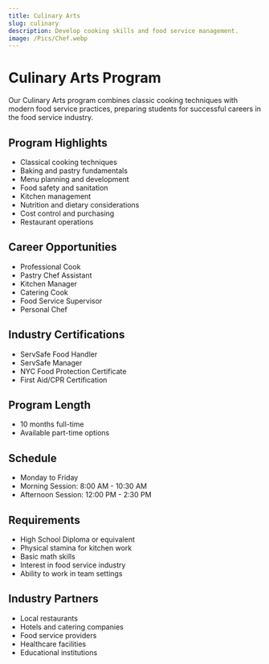 ```yaml
---
title: Culinary Arts
slug: culinary
description: Develop cooking skills and food service management.
image: /Pics/Chef.webp
---
```


# Culinary Arts Program

Our Culinary Arts program combines classic cooking techniques with modern food service practices, preparing students for successful careers in the food service industry.

## Program Highlights

- Classical cooking techniques
- Baking and pastry fundamentals
- Menu planning and development
- Food safety and sanitation
- Kitchen management
- Nutrition and dietary considerations
- Cost control and purchasing
- Restaurant operations

## Career Opportunities

- Professional Cook
- Pastry Chef Assistant
- Kitchen Manager
- Catering Cook
- Food Service Supervisor
- Personal Chef

## Industry Certifications

- ServSafe Food Handler
- ServSafe Manager
- NYC Food Protection Certificate
- First Aid/CPR Certification

## Program Length

- 10 months full-time
- Available part-time options

## Schedule

- Monday to Friday
- Morning Session: 8:00 AM - 10:30 AM
- Afternoon Session: 12:00 PM - 2:30 PM

## Requirements

- High School Diploma or equivalent
- Physical stamina for kitchen work
- Basic math skills
- Interest in food service industry
- Ability to work in team settings

## Industry Partners

- Local restaurants
- Hotels and catering companies
- Food service providers
- Healthcare facilities
- Educational institutions

